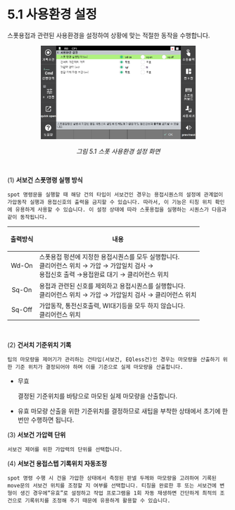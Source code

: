 ﻿# 5.1 사용환경 설정

스폿용접과 관련된 사용환경을 설정하여 상황에 맞는 적절한 동작을 수행합니다.

<p align="center">
 <img src="../_assets/image (20).png" width="70%"></img>
 <em><p align="center">그림 5.1 스폿 사용환경 설정 화면</p></em>
</p>

</br>

(1)  **서보건 스폿명령 실행 방식**
    
    spot 명령문을 실행할 때 해당 건의 타입이 서보건인 경우는 용접시퀀스의 설정에 관계없이 가압동작 실행과 용접신호의 출력을 금지할 수 있습니다. 따라서, 이 기능은 티칭 위치 확인에 유용하게 사용할 수 있습니다. 이 설정 상태에 따라 스폿용접을 실행하는 시퀀스가 다음과 같이 동작됩니다.



<center>

|출력방식| <p align=center> 내용 </p>|  
|:---:|----------------------------------------------------|  
|Wd-On|스폿용접 펑션에 지정한 용접시퀀스를 모두 실행합니다. </br> 클리어런스 위치 → 가압 → 가압일치 검사 → </br> 용접신호 출력 →용접완료 대기 → 클리어런스 위치 |
|Sq-On|용접과 관련된 신호를 제외하고 용접시퀀스를 실행합니다. </br> 클리어런스 위치 → 가압 → 가압일치 검사 → 클리어런스 위치|
|Sq-Off|가압동작, 통전신호출력, WI대기등을 모두 하지 않습니다.</br>클리어런스 위치|

</center>


</br>

(2)  **건서치 기준위치 기록**

    팁의 마모량을 제어기가 관리하는 건타입(서보건, EQless건)인 경우는 마모량을 산출하기 위한 기준 위치가 결정되어야 하며 이를 기준으로 실제 마모량을 산출합니다.
    
-   무효
  
      결정된 기준위치를 바탕으로 마모된 실제 마모량을 산출합니다.
-   유효
      마모량 산출을 위한 기준위치를 결정하므로 새팁을 부착한 상태에서 초기에 한번만 수행하면 됩니다.


(3)  **서보건 가압력 단위**

    서보건 제어를 위한 가압력의 단위를 선택합니다.
(4)  **서보건 용접스텝 기록위치 자동조정**

    spot 명령 수행 시 건을 가압한 상태에서 측정된 판넬 두께와 마모량을 고려하여 기록된 move문의 서보건 위치를 조정할 지 여부를 선택합니다. 티칭을 완료한 후 또는 서보건에 변형이 생긴 경우에“유효”로 설정하고 작업 프로그램을 1회 자동 재생하면 간단하게 최적의 조건으로 기록위치를 조정해 주기 때문에 유용하게 활용할 수 있습니다.

